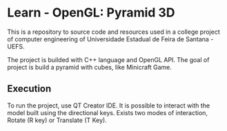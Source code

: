 # Learn - OpenGL: Pyramid 3D
This is a repository to source code and resources used in a college project of computer engineering of Universidade Estadual de Feira de Santana - UEFS.

The project is builded with C++ language and OpenGL API. The goal of project is build a pyramid with cubes, like Minicraft Game.

## Execution
To run the project, use QT Creator IDE. It is possible to interact with the model built using the directional keys. Exists two modes of interaction, Rotate (R key) or Translate (T Key).

